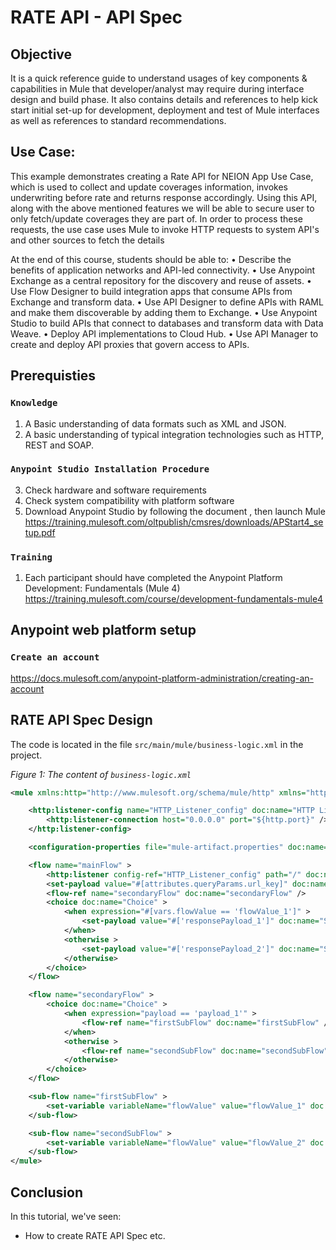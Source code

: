 # RATE API - API Spec

## Objective

It is a quick reference guide to understand usages of key components & capabilities in Mule that developer/analyst may require during interface design and build phase. It also contains details and references to help kick start initial set-up for development, deployment and test of Mule interfaces as well as references to standard recommendations.

## Use Case:
This example demonstrates creating a Rate API for NEION App Use Case, which is used to collect and update coverages information, invokes underwriting before rate and returns response accordingly. Using this API, along with the above mentioned features we will be able to secure user to only fetch/update coverages they are part of. In order to process these requests, the use case uses Mule to invoke HTTP requests to system API's and other sources to fetch the details

At the end of this course, students should be able to:
•	Describe the benefits of application networks and API-led connectivity.
•	Use Anypoint Exchange as a central repository for the discovery and reuse of assets. 
•	Use Flow Designer to build integration apps that consume APIs from Exchange and transform data.
•	Use API Designer to define APIs with RAML and make them discoverable by adding them to Exchange. 
•	Use Anypoint Studio to build APIs that connect to databases and transform data with Data Weave. 
•	Deploy API implementations to Cloud Hub. 
•	Use API Manager to create and deploy API proxies that govern access to APIs.


## Prerequisties

### `Knowledge` ###

1.	A Basic understanding of data formats such as XML and JSON.
2.	A basic understanding of typical integration technologies such as HTTP, REST and SOAP. 

### `Anypoint Studio Installation Procedure` ###

3.	Check hardware and software requirements
4.	Check system compatibility with platform software
5.	Download Anypoint Studio by following the document , then launch Mule
    https://training.mulesoft.com/oltpublish/cmsres/downloads/APStart4_setup.pdf 
    
### `Training` ###

1.	Each participant should have completed the Anypoint Platform Development: Fundamentals (Mule 4)     
    https://training.mulesoft.com/course/development-fundamentals-mule4


## Anypoint web platform setup

### `Create an account` ###

https://docs.mulesoft.com/anypoint-platform-administration/creating-an-account

##  RATE API Spec Design

The code is located in the file `src/main/mule/business-logic.xml` in the project.

*Figure 1: The content of `business-logic.xml`*

```xml
<mule xmlns:http="http://www.mulesoft.org/schema/mule/http" xmlns="http://www.mulesoft.org/schema/mule/core" ... >

	<http:listener-config name="HTTP_Listener_config" doc:name="HTTP Listener config" >
		<http:listener-connection host="0.0.0.0" port="${http.port}" />
	</http:listener-config>

	<configuration-properties file="mule-artifact.properties" doc:name="Configuration properties" />

	<flow name="mainFlow" >
		<http:listener config-ref="HTTP_Listener_config" path="/" doc:name="HTTP Listener" allowedMethods="GET"/>
		<set-payload value="#[attributes.queryParams.url_key]" doc:name="Set query param 'url_key' to payload" />
		<flow-ref name="secondaryFlow" doc:name="secondaryFlow" />
		<choice doc:name="Choice" >
			<when expression="#[vars.flowValue == 'flowValue_1']" >
				<set-payload value="#['responsePayload_1']" doc:name="Set Response Payload" />
			</when>
			<otherwise >
				<set-payload value="#['responsePayload_2']" doc:name="Set Response Payload" />
			</otherwise>
		</choice>
	</flow>

	<flow name="secondaryFlow" >
		<choice doc:name="Choice" >
			<when expression="payload == 'payload_1'" >
				<flow-ref name="firstSubFlow" doc:name="firstSubFlow" />
			</when>
			<otherwise >
				<flow-ref name="secondSubFlow" doc:name="secondSubFlow" />
			</otherwise>
		</choice>
	</flow>

	<sub-flow name="firstSubFlow" >
		<set-variable variableName="flowValue" value="flowValue_1" doc:name="Set Variable"  />
	</sub-flow>

	<sub-flow name="secondSubFlow" >
		<set-variable variableName="flowValue" value="flowValue_2" doc:name="Set Variable" />
	</sub-flow>
</mule>
```
## Conclusion

In this tutorial, we've seen:

* How to create RATE API Spec  etc.
